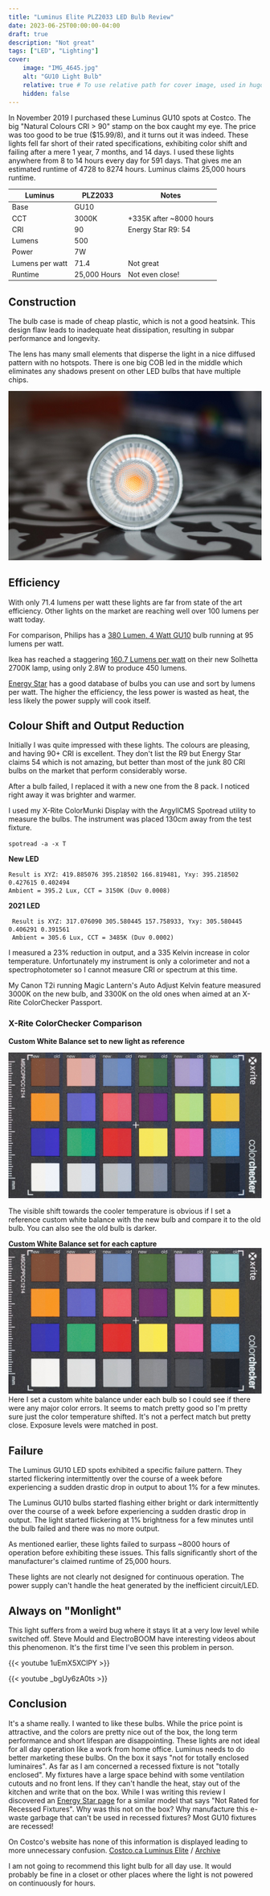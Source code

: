 ```yaml
---
title: "Luminus Elite PLZ2033 LED Bulb Review"
date: 2023-06-25T00:00:00-04:00
draft: true
description: "Not great"
tags: ["LED", "Lighting"]
cover:
    image: "IMG_4645.jpg"
    alt: "GU10 Light Bulb"
    relative: true # To use relative path for cover image, used in hugo Page-bundles
    hidden: false
---
```


In November 2019 I purchased these Luminus GU10 spots at Costco. The big "Natural Colours CRI > 90" stamp on the box caught my eye. The price was too good to be true ($15.99/8), and it turns out it was indeed. These lights fell far short of their rated specifications, exhibiting color shift and failing after a mere 1 year, 7 months, and 14 days. I used these lights anywhere from 8 to 14 hours every day for 591 days. That gives me an estimated runtime of 4728 to 8274 hours. Luminus claims 25,000 hours runtime.

| Luminus | PLZ2033 | Notes |
|---|---|---|
| Base |  GU10 |  |
| CCT | 3000K | +335K after ~8000 hours |
| CRI | 90 | Energy Star R9: 54 |
| Lumens | 500 |  |
| Power | 7W |  |
| Lumens per watt | 71.4 | Not great |
| Runtime | 25,000 Hours | Not even close! |

## Construction

The bulb case is made of cheap plastic, which is not a good heatsink. This design flaw leads to inadequate heat dissipation, resulting in subpar performance and longevity.

The lens has many small elements that disperse the light in a nice diffused pattern with no hotspots. There is one big COB led in the middle which eliminates any shadows present on other LED bulbs that have multiple chips.

![GU10 Light Bulb](IMG_4649.jpg)

## Efficiency

With only 71.4 lumens per watt these lights are far from state of the art efficiency. Other lights on the market are reaching well over 100 lumens per watt today.

For comparison, Philips has a [380 Lumen, 4 Watt GU10](https://www.energystar.gov/productfinder/product/certified-light-bulbs/details/2340872) bulb running at 95 lumens per watt.

Ikea has reached a staggering [160.7 Lumens per watt](https://www.energystar.gov/productfinder/product/certified-light-bulbs/details/2393573) on their new Solhetta 2700K lamp, using only 2.8W to produce 450 lumens. 

[Energy Star](https://www.energystar.gov/productfinder/product/certified-light-bulbs/) has a good database of bulbs you can use and sort by lumens per watt. The higher the efficiency, the less power is wasted as heat, the less likely the power supply will cook itself.

## Colour Shift and Output Reduction

Initially I was quite impressed with these lights. The colours are pleasing, and having 90+ CRI is excellent. They don't list the R9 but Energy Star claims 54 which is not amazing, but better than most of the junk 80 CRI bulbs on the market that perform considerably worse.

After a bulb failed, I replaced it with a new one from the 8 pack. I noticed right away it was brighter and warmer.

I used my X-Rite ColorMunki Display with the ArgyllCMS Spotread utility to measure the bulbs. The instrument was placed 130cm away from the test fixture.

`spotread -a -x T`

**New LED**
```
Result is XYZ: 419.885076 395.218502 166.819481, Yxy: 395.218502 0.427615 0.402494
Ambient = 395.2 Lux, CCT = 3150K (Duv 0.0008)
```

**2021 LED**

```
 Result is XYZ: 317.076090 305.580445 157.758933, Yxy: 305.580445 0.406291 0.391561
 Ambient = 305.6 Lux, CCT = 3485K (Duv 0.0002)
```

I measured a 23% reduction in output, and a 335 Kelvin increase in color temperature. Unfortunately my instrument is only a colorimeter and not a spectrophotometer so I cannot measure CRI or spectrum at this time.

My Canon T2i running Magic Lantern's Auto Adjust Kelvin feature measured 3000K on the new bulb, and 3300K on the old ones when aimed at an X-Rite ColorChecker Passport.

### X-Rite ColorChecker Comparison

**Custom White Balance set to new light as reference**

![Reference vs Custom White Balance](Luminus-Reference.jpg)

The visible shift towards the cooler temperature is obvious if I set a reference custom white balance with the new bulb and compare it to the old bulb. You can also see the old bulb is darker.

**Custom White Balance set for each capture**
![Custom White Balance](Luminus-CustomWB.jpg)
Here I set a custom white balance under each bulb so I could see if there were any major color errors. It seems to match pretty good so I'm pretty sure just the color temperature shifted. It's not a perfect match but pretty close. Exposure levels were matched in post.

## Failure

The Luminus GU10 LED spots exhibited a specific failure pattern. They started flickering intermittently over the course of a week before experiencing a sudden drastic drop in output to about 1% for a few minutes.

The Luminus GU10 bulbs started flashing either bright or dark intermittently over the course of a week before experiencing a sudden drastic drop in output. The light started flickering at 1% brightness for a few minutes until the bulb failed and there was no more output. 

As mentioned earlier, these lights failed to surpass ~8000 hours of operation before exhibiting these issues. This falls significantly short of the manufacturer's claimed runtime of 25,000 hours.

These lights are not clearly not designed for continuous operation. The power supply can't handle the heat generated by the inefficient circuit/LED.

## Always on "Monlight"

This light suffers from a weird bug where it stays lit at a very low level while switched off. Steve Mould and ElectroBOOM have interesting videos about this phenomenon. It's the first time I've seen this problem in person.

{{< youtube 1uEmX5XClPY >}}

{{< youtube _bgUy6zA0ts >}}

## Conclusion

It's a shame really. I wanted to like these bulbs. While the price point is attractive, and the colors are pretty nice out of the box, the long term performance and short lifespan are disappointing. These lights are not ideal for all day operation like a work from home office. Luminus needs to do better marketing these bulbs. On the box it says "not for totally enclosed luminaires". As far as I am concerned a recessed fixture is not "totally enclosed". My fixtures have a large space behind with some ventilation cutouts and no front lens. If they can't handle the heat, stay out of the kitchen and write that on the box. While I was writing this review I discovered an [Energy Star page](https://www.energystar.gov/productfinder/product/certified-light-bulbs/details/2301907) for a similar model that says "Not Rated for Recessed Fixtures". Why was this not on the box? Why manufacture this e-waste garbage that can't be used in recessed fixtures? Most GU10 fixtures are recessed!

On Costco's website has none of this information is displayed leading to more unnecessary confusion.
[Costco.ca Luminus Elite](https://www.costco.ca/luminus-led-elite-7w-gu10-500-lumens-dimmable%2C-8-pack.product.100778123.html) / [Archive](https://archive.ph/ff1JS)

I am not going to recommend this light bulb for all day use. It would probably be fine in a closet or other places where the light is not powered on continuously for hours.